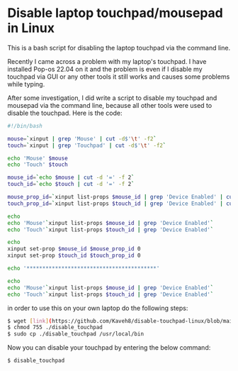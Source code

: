 # Disable laptop touchpad/mousepad in Linux
This is a bash script for disabling the laptop touchpad via the command line.

Recently I came across a problem with my laptop's touchpad.
I have installed Pop-os 22.04 on it and the problem is even if I disable my touchpad via GUI or any other tools it still works and causes some problems while typing. 

After some investigation, I did write a script to disable my touchpad and mousepad via the command line, because all other tools were used to disable the touchpad. 
Here is the code:
```bash
#!/bin/bash

mouse=`xinput | grep 'Mouse' | cut -d$'\t' -f2`
touch=`xinput | grep 'Touchpad' | cut -d$'\t' -f2`

echo 'Mouse' $mouse
echo 'Touch' $touch

mouse_id=`echo $mouse | cut -d '=' -f 2`
touch_id=`echo $touch | cut -d '=' -f 2`

mouse_prop_id=`xinput list-props $mouse_id | grep 'Device Enabled' | cut -d '(' -f 2 | cut -d ')' -f 1`
touch_prop_id=`xinput list-props $touch_id | grep 'Device Enabled' | cut -d '(' -f 2 | cut -d ')' -f 1`

echo
echo 'Mouse'`xinput list-props $mouse_id | grep 'Device Enabled'`
echo 'Touch'`xinput list-props $touch_id | grep 'Device Enabled'`

echo 
xinput set-prop $mouse_id $mouse_prop_id 0
xinput set-prop $touch_id $touch_prop_id 0

echo '*****************************************'

echo
echo 'Mouse'`xinput list-props $mouse_id | grep 'Device Enabled'`
echo 'Touch'`xinput list-props $touch_id | grep 'Device Enabled'`
```

in order to use this on your own laptop do the following steps:
```bash
$ wget [link](https://github.com/Kaveh8/disable-touchpad-linux/blob/main/disable_touchpad.sh)
$ chmod 755 ./disable_touchpad
$ sudo cp ./disable_touchpad /usr/local/bin
```

Now you can disable your touchpad by entering the below command:
```bash
$ disable_touchpad
```
